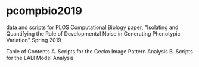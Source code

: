 # pcompbio2019
data and scripts for PLOS Computational Biology paper, "Isolating and Quantifying the Role of Developmental Noise in Generating Phenotypic Variation" Spring 2019

Table of Contents
A. Scripts for the Gecko Image Pattern Analysis 
B. Scripts for the LALI Model Analysis
